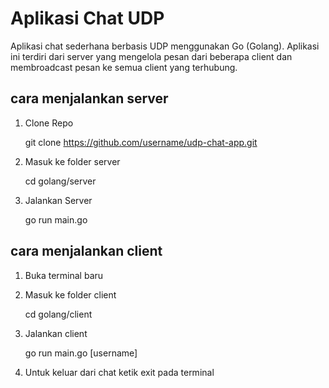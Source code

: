 # Aplikasi Chat UDP

Aplikasi chat sederhana berbasis UDP menggunakan Go (Golang). Aplikasi ini terdiri dari server yang mengelola pesan dari beberapa client dan membroadcast pesan ke semua client yang terhubung.

## cara  menjalankan server

1. Clone Repo

   git clone https://github.com/username/udp-chat-app.git
2. Masuk ke folder server

    cd golang/server
3. Jalankan Server

   go run main.go

## cara menjalankan client

1. Buka terminal baru
2. Masuk ke folder client

   cd golang/client
3. Jalankan client

   go run main.go [username]
4. Untuk keluar dari chat ketik exit pada terminal
